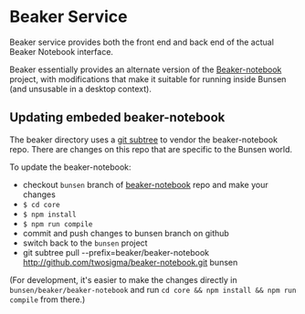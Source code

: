 # Beaker Service

Beaker service provides both the front end and back end of the actual Beaker
Notebook interface.

Beaker essentially provides an alternate version of the [Beaker-notebook](http://beakernotebook.com/) project,
with modifications that make it suitable for running inside Bunsen (and
unsusable in a desktop context).


## Updating embeded beaker-notebook

The beaker directory uses a [git subtree](https://github.com/git/git/blob/master/contrib/subtree/git-subtree.txt) to vendor the beaker-notebook repo. There are changes on this repo that are specific to the Bunsen world.

To update the beaker-notebook:

  * checkout `bunsen` branch of [beaker-notebook](http://github.com/twosigma/beaker-notebook.git) repo and make your changes
  * `$ cd core`
  * `$ npm install`
  * `$ npm run compile`
  * commit and push changes to bunsen branch on github
  * switch back to the `bunsen` project
  * git subtree pull --prefix=beaker/beaker-notebook
    http://github.com/twosigma/beaker-notebook.git bunsen

(For development, it's easier to make the changes directly in `bunsen/beaker/beaker-notebook` and run `cd core && npm install && npm run compile` from there.)

